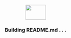 <br>
<div align="center"><img src="https://user-images.githubusercontent.com/39813066/120247639-76f6bd80-c231-11eb-9d24-06a431d77e09.gif" width="65" height="48"></div>

<div align="center"><h3>Building README.md . . .</h3></div>





<!--
**tyirvine/tyirvine** is a ✨ _special_ ✨ repository because its `README.md` (this file) appears on your GitHub profile.

Here are some ideas to get you started:

- 🔭 I’m currently working on ...
- 🌱 I’m currently learning ...
- 👯 I’m looking to collaborate on ...
- 🤔 I’m looking for help with ...
- 💬 Ask me about ...
- 📫 How to reach me: ...
- 😄 Pronouns: ...
- ⚡ Fun fact: ...
-->

